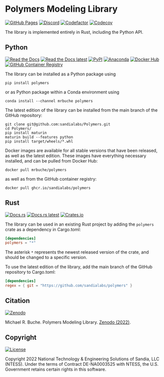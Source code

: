 # Polymers Modeling Library

[![GitHub Pages](https://img.shields.io/badge/GitHub-pages-6e5494?logo=github)](https://sandialabs.github.io/Polymers)
[![Discord](https://img.shields.io/badge/Discord-chat-%237289da.svg?logo=discord&color=5865F2&logoColor=FFFFFF)](https://discord.gg/yC6dbPuc)
[![Codefactor](https://img.shields.io/codefactor/grade/github/sandialabs/polymers?label=Codefactor&logo=codefactor&color=00b16a)](https://www.codefactor.io/repository/github/sandialabs/polymers)
[![Codecov](https://img.shields.io/codecov/c/github/sandialabs/polymers?label=Codecov&logo=codecov&flag=rust)](https://codecov.io/gh/sandialabs/polymers)

The library is implemented entirely in Rust, including the Python API.

## Python

[![Read the Docs](https://img.shields.io/badge/Docs-stable-8CA1AF?logo=readthedocs)](https://polymers.readthedocs.io/en/stable)
[![Read the Docs latest](https://img.shields.io/badge/Docs-latest-8CA1AF?logo=readthedocs)](https://polymers.readthedocs.io/en/latest)
[![PyPI](https://img.shields.io/pypi/v/polymers?logo=pypi&logoColor=FBE072&label=PyPI&color=4B8BBE)](https://pypi.org/project/polymers)
[![Anaconda](https://img.shields.io/conda/v/mrbuche/polymers.svg?logo=anaconda&color=3EB049&label=Anaconda)](https://anaconda.org/mrbuche/polymers/)
[![Docker Hub](https://img.shields.io/docker/v/mrbuche/polymers?color=0db7ed&label=Docker%20Hub&logo=docker&logoColor=0db7ed)](https://hub.docker.com/r/mrbuche/polymers)
[![GitHub Container Registry](https://img.shields.io/badge/GitHub-latest-6e5494?logo=github)](https://github.com/sandialabs/Polymers/pkgs/container/polymers)

The library can be installed as a Python package using

```shell
pip install polymers
```

or as Python package within a Conda environment using

```shell
conda install --channel mrbuche polymers
```

The latest edition of the library can be installed from the main branch of the GitHub repository:

```shell
git clone git@github.com:sandialabs/Polymers.git
cd Polymers/
pip install maturin
maturin build --features python
pip install target/wheels/*.whl
```

Docker images are available for all stable versions that have been released, as well as the latest edition. These images have everything necessary installed, and can be pulled from Docker Hub:

```shell
docker pull mrbuche/polymers
```

as well as from the GitHub container registry:

```shell
docker pull ghcr.io/sandialabs/polymers
```

## Rust

[![Docs.rs](https://img.shields.io/badge/Docs-stable-32592f?logo=rust&logoColor=000000)](https://docs.rs/crate/polymers)
[![Docs.rs latest](https://img.shields.io/badge/Docs-latest-32592f?logo=rust&logoColor=000000)](https://sandialabs.github.io/Polymers/rust/docs/latest/polymers)
[![Crates.io](https://img.shields.io/crates/v/polymers?logo=rust&logoColor=000000&label=Crate&color=32592f)](https://crates.io/crates/polymers)

The library can be used in an existing Rust project by adding the `polymers` crate as a dependency in Cargo.toml:

```toml
[dependencies]
polymers = "*"
```
The asterisk `*` represents the newest released version of the crate, and should be changed to a specific version.

To use the latest edition of the library, add the main branch of the GitHub repository to Cargo.toml:

```toml
[dependencies]
regex = { git = "https://github.com/sandialabs/polymers" }
```

## Citation

[![Zenodo](https://img.shields.io/badge/Zenodo-10.5281%2Fzenodo.7041983-blue)](https://doi.org/10.5281/zenodo.7041983)

Michael R. Buche. Polymers Modeling Library. [Zenodo (2022)](https://doi.org/10.5281/zenodo.7041983).

## Copyright

[![License](https://img.shields.io/github/license/sandialabs/polymers?label=License&logo=data:image/png;base64,iVBORw0KGgoAAAANSUhEUgAAABAAAAAQCAYAAAAf8/9hAAAAAXNSR0IArs4c6QAAAPZJREFUOE+tk2ERwjAUgxMHOAAUYIEpAAngAAccDuYAJIACkIADhgMchMuu5Uq7Aj/or92a9700fSU+LEktgBHJVU3GL4CL90nOfwZIsngLIC8ybEeyh8bVO5B0BTBL/t8BHABE6/F7nGg6ktMIsHAfNtckXWDw2xEkFboIsN1zADTR5gCg0EWAO00C4EayqTgodJTkwpsDCgAHOCXZpQ6qOkk+7zJx0AE4+u4zwLBOkgA8Quo24aA8PHb3CrGqC/e+AbAIRzgBaB1kBnCApe7vk5gC82scala8hYGpTOv66StGOevqEONM5E0N6Kf07S18yuHb3hPwkpAEoqucdwAAAABJRU5ErkJggg==)](https://github.com/sandialabs/polymers/blob/main/LICENSE)

Copyright 2022 National Technology & Engineering Solutions of Sandia, LLC (NTESS). Under the terms of Contract DE-NA0003525 with NTESS, the U.S. Government retains certain rights in this software.

